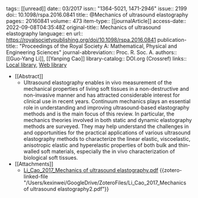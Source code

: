 tags:: [[unread]]
date:: 03/2017
issn:: "1364-5021, 1471-2946"
issue:: 2199
doi:: 10.1098/rspa.2016.0841
title:: @Mechanics of ultrasound elastography
pages:: 20160841
volume:: 473
item-type:: [[journalArticle]]
access-date:: 2022-09-08T04:35:48Z
original-title:: Mechanics of ultrasound elastography
language:: en
url:: https://royalsocietypublishing.org/doi/10.1098/rspa.2016.0841
publication-title:: "Proceedings of the Royal Society A: Mathematical, Physical and Engineering Sciences"
journal-abbreviation:: Proc. R. Soc. A.
authors:: [[Guo-Yang Li]], [[Yanping Cao]]
library-catalog:: DOI.org (Crossref)
links:: [Local library](zotero://select/library/items/Q7IDTEC8), [Web library](https://www.zotero.org/users/6786528/items/Q7IDTEC8)

- [[Abstract]]
	- Ultrasound elastography enables
	                in vivo
	                measurement of the mechanical properties of living soft tissues in a non-destructive and non-invasive manner and has attracted considerable interest for clinical use in recent years. Continuum mechanics plays an essential role in understanding and improving ultrasound-based elastography methods and is the main focus of this review. In particular, the mechanics theories involved in both static and dynamic elastography methods are surveyed. They may help understand the challenges in and opportunities for the practical applications of various ultrasound elastography methods to characterize the linear elastic, viscoelastic, anisotropic elastic and hyperelastic properties of both bulk and thin-walled soft materials, especially the
	                in vivo
	                characterization of biological soft tissues.
- [[Attachments]]
	- [Li_Cao_2017_Mechanics of ultrasound elastography.pdf](zotero://select/library/items/U25JPPW9) {{zotero-linked-file "/Users/kexinwei/GoogleDrive/ZoteroFiles/Li_Cao_2017_Mechanics of ultrasound elastography2.pdf"}}